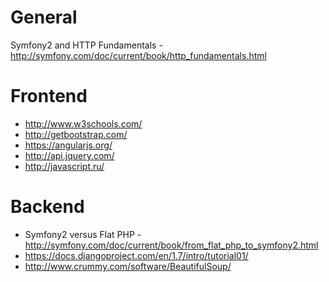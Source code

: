 General
===
Symfony2 and HTTP Fundamentals - http://symfony.com/doc/current/book/http_fundamentals.html

Frontend
===
* http://www.w3schools.com/
* http://getbootstrap.com/
* https://angularjs.org/
* http://api.jquery.com/
* http://javascript.ru/

Backend
===
* Symfony2 versus Flat PHP - http://symfony.com/doc/current/book/from_flat_php_to_symfony2.html
* https://docs.djangoproject.com/en/1.7/intro/tutorial01/
* http://www.crummy.com/software/BeautifulSoup/
